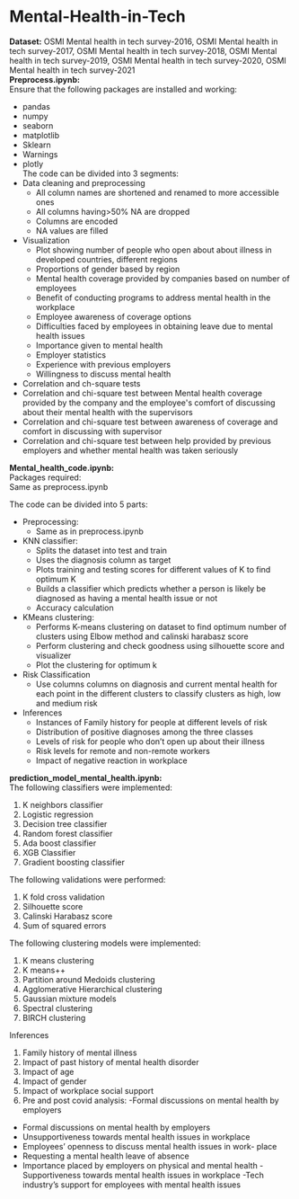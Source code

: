# Mental-Health-in-Tech
**Dataset:** OSMI Mental health in tech survey-2016, OSMI Mental health in tech survey-2017, OSMI Mental health in tech survey-2018, OSMI Mental health in tech survey-2019, OSMI Mental health in tech survey-2020, OSMI Mental health in tech survey-2021<br />
**Preprocess.ipynb:**<br />
Ensure that the following packages are installed and working:<br /> 
- pandas<br />
- numpy<br />
- seaborn<br />
- matplotlib<br />
- Sklearn<br />
- Warnings<br />
- plotly<br />
The code can be divided into 3 segments:<br />
- Data cleaning and preprocessing<br />
  - All column names are shortened and renamed to more accessible ones<br />
  - All columns having>50% NA are dropped<br />
  - Columns are encoded <br />
  - NA values are filled<br />
- Visualization<br />
  - Plot showing number of people who open about about illness in developed countries, different regions<br />
  - Proportions of gender based by region<br />
  - Mental health coverage provided by companies based on number of employees<br />
  - Benefit of conducting programs to address mental health in the workplace<br />
  - Employee awareness of coverage options<br />
  - Difficulties faced by employees in obtaining leave due to mental health issues<br />
  - Importance given to mental health<br />
  - Employer statistics<br />
  - Experience with previous employers<br />
  - Willingness to discuss mental health<br />
 - Correlation and ch-square tests<br />
  - Correlation and chi-square test between Mental health coverage provided by the company and the employee's comfort of discussing about their mental health with the supervisors<br />
  - Correlation and chi-square test between awareness of coverage and comfort in discussing with supervisor<br />
  - Correlation and chi-square test between help provided by previous employers and whether mental health was taken seriously<br />

**Mental_health_code.ipynb:**
<br />
Packages required:<br />
Same as preprocess.ipynb<br /> 

The code can be divided into 5 parts: <br />
- Preprocessing:<br />
  - Same as in preprocess.ipynb <br />
- KNN classifier:<br />
  - Splits the dataset into test and train <br />
  - Uses the diagnosis column as target <br />
  - Plots training and testing scores for different values of K to find optimum K <br />
  - Builds a classifier which predicts whether a person is likely be diagnosed as having a mental health issue or not<br />
  - Accuracy calculation<br />
- KMeans clustering:<br />
  - Performs K-means clustering on dataset to find optimum number of clusters using Elbow method and calinski harabasz score<br />
  - Perform clustering and check goodness using silhouette score and visualizer<br />
  - Plot the clustering for optimum k<br />
- Risk Classification<br />
  - Use columns columns on diagnosis and current mental health for each point in the different clusters to classify clusters as high, low and medium risk<br />
- Inferences<br />
  - Instances of Family history for people at different levels of risk<br />
  - Distribution of positive diagnoses among the three classes<br />
  - Levels of risk for people who don’t open up about their illness<br />
  - Risk levels for remote and non-remote workers<br />
  - Impact of negative reaction in workplace<br />


**prediction_model_mental_health.ipynb:**
<br>
The following classifiers were implemented:<br/>
1. K neighbors classifier<br/>
2. Logistic regression<br/>
3. Decision tree classifier<br/>
4. Random forest classifier<br/>
5. Ada boost classifier<br/>
6. XGB Classifier<br/>
7. Gradient boosting classifier<br/>

The following validations were performed:
1. K fold cross validation
2. Silhouette score
3. Calinski Harabasz score
4. Sum of squared errors

The following clustering models were implemented:
1. K means clustering
2. K means++
3. Partition around Medoids clustering
4. Agglomerative Hierarchical clustering
5. Gaussian mixture models
6. Spectral clustering
7. BIRCH clustering

Inferences
1. Family history of mental illness
2. Impact of past history of mental health disorder
3. Impact of age
4. Impact of gender
5. Impact of workplace social support
6. Pre and post covid analysis:
  -Formal discussions on mental health by employers
  - Formal discussions on mental health by employers
  - Unsupportiveness towards mental health issues in workplace
  - Employees’ openness to discuss mental health issues in work-
place
- Requesting a mental health leave of absence
- Importance placed by employers on physical and mental health
-Supportiveness towards mental health issues in workplace
-Tech industry’s support for employees with mental health issues









